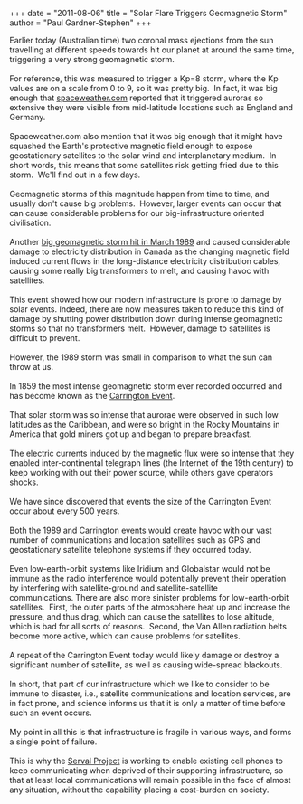 +++
date = "2011-08-06"
title = "Solar Flare Triggers Geomagnetic Storm"
author = "Paul Gardner-Stephen"
+++

<div class="post-body entry-content" id="post-body-2688009450489648112" itemprop="description articleBody">
Earlier today (Australian time) two coronal mass ejections from the sun travelling at different speeds towards hit our planet at around the same time, triggering a very strong geomagnetic storm. <br/>
<br/>
For reference, this was measured to trigger a Kp=8 storm, where the Kp values are on a scale from 0 to 9, so it was pretty big.  In fact, it was big enough that <a href="http://spaceweather.com/">spaceweather.com</a> reported that it triggered auroras so extensive they were visible from mid-latitude locations such as England and Germany.<br/>
<br/>
Spaceweather.com also mention that it was big enough that it might have squashed the Earth's protective magnetic field enough to expose geostationary satellites to the solar wind and interplanetary medium.  In short words, this means that some satellites risk getting fried due to this storm.  We'll find out in a few days.<br/>
<br/>
Geomagnetic storms of this magnitude happen from time to time, and usually don't cause big problems.  However, larger events can occur that can cause considerable problems for our big-infrastructure oriented civilisation.<br/>
<br/>
Another <a href="http://en.wikipedia.org/wiki/March_1989_geomagnetic_storm">big geomagnetic storm hit in March 1989</a> and caused considerable damage to electricity distribution in Canada as the changing magnetic field induced current flows in the long-distance electricity distribution cables, causing some really big transformers to melt, and causing havoc with satellites.<br/>
<br/>
This event showed how our modern infrastructure is prone to damage by solar events. Indeed, there are now measures taken to reduce this kind of damage by shutting power distribution down during intense geomagnetic storms so that no transformers melt.  However, damage to satellites is difficult to prevent.<br/>
<br/>
However, the 1989 storm was small in comparison to what the sun can throw at us.<br/>
<br/>
In 1859 the most intense geomagnetic storm ever recorded occurred and has become known as the <a href="http://en.wikipedia.org/wiki/Carrington_event">Carrington Event</a>. <br/>
<br/>
That solar storm was so intense that aurorae were observed in such low latitudes as the Caribbean, and were so bright in the Rocky Mountains in America that gold miners got up and began to prepare breakfast. <br/>
<br/>
The electric currents induced by the magnetic flux were so intense that they enabled inter-continental telegraph lines (the Internet of the 19th century) to keep working with out their power source, while others gave operators shocks.<br/>
<br/>
We have since discovered that events the size of the Carrington Event occur about every 500 years.<br/>
<br/>
Both the 1989 and Carrington events would create havoc with our vast number of communications and location satellites such as GPS and geostationary satellite telephone systems if they occurred today. <br/>
<br/>
Even low-earth-orbit systems like Iridium and Globalstar would not be immune as the radio interference would potentially prevent their operation by interfering with satellite-ground and satellite-satellite communications. There are also more sinister problems for low-earth-orbit satellites.  First, the outer parts of the atmosphere heat up and increase the pressure, and thus drag, which can cause the satellites to lose altitude, which is bad for all sorts of reasons.  Second, the Van Allen radiation belts become more active, which can cause problems for satellites. <br/>
<br/>
A repeat of the Carrington Event today would likely damage or destroy a significant number of satellite, as well as causing wide-spread blackouts.<br/>
<br/>
In short, that part of our infrastructure which we like to consider to be immune to disaster, i.e., satellite communications and location services, are in fact prone, and science informs us that it is only a matter of time before such an event occurs.<br/>
<br/>
My point in all this is that infrastructure is fragile in various ways, and forms a single point of failure.<br/>
<br/>
This is why the <a href="http://servalproject.org/">Serval Project</a> is working to enable existing cell phones to keep communicating when deprived of their supporting infrastructure, so that at least local communications will remain possible in the face of almost any situation, without the capability placing a cost-burden on society.
<div></div>
</div>
